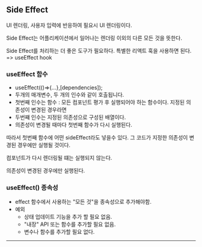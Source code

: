 ## Side Effect

UI 렌더링, 사용자 입력에 반응하여 필요시 UI 렌더링이다.

Side Effect는 어플리케이션에서 일어나는 렌더링 이외의 다른 모든 것을 뜻한다.

Side Effect를 처리하는 더 좋은 도구가 필요하다. 특별한 리액트 훅을 사용하면 된다.
=> useEffect hook

### useEffect 함수

- useEffect(()=>{...},[dependencies]);
- 두개의 매개변수, 두 개의 인수와 같이 호출됩니다.
- 첫번째 인수는 함수 : 모든 컴포넌트 평가 후 실행되어야 하는 함수이다. 지정된 의존성이 변경된 경우라면
- 두번쨰 인수는 지정된 의존성으로 구성된 배열이다.
- 의존성이 변경될 때마다 첫번째 함수가 다시 실행된다.

따라서 첫번째 함수에 어떤 sideEffect라도 넣을수 있다. 그 코드가 지정한 의존성이 변경된 경우에만 실행될 것이다.

컴포넌트가 다시 렌더링될 떄는 실행되지 않는다.

의존성이 변경된 경우에만 실행된다.

### useEffect() 종속성

- effect 함수에서 사용하는 "모든 것"을 종속성으로 추가해야함.
- 예외
  - 상태 업데이트 기능을 추가 할 필요 없음.
  - "내장" API 또는 함수를 추가할 필요 없음.
  - 변수나 함수를 추가할 필요 없다.

---
